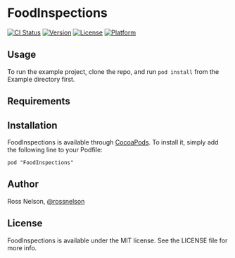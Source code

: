 # FoodInspections

[![CI Status](http://img.shields.io/travis/rnelson/libfi-objc.svg?style=flat)](https://travis-ci.org/rnelson/libfi-objc)
[![Version](https://img.shields.io/cocoapods/v/FoodInspections.svg?style=flat)](http://cocoadocs.org/docsets/FoodInspections)
[![License](https://img.shields.io/cocoapods/l/FoodInspections.svg?style=flat)](http://cocoadocs.org/docsets/FoodInspections)
[![Platform](https://img.shields.io/cocoapods/p/FoodInspections.svg?style=flat)](http://cocoadocs.org/docsets/FoodInspections)

## Usage

To run the example project, clone the repo, and run `pod install` from the Example directory first.

## Requirements

## Installation

FoodInspections is available through [CocoaPods](http://cocoapods.org). To install
it, simply add the following line to your Podfile:

    pod "FoodInspections"

## Author

Ross Nelson, [@rossnelson](http://twitter.com/rossnelson)

## License

FoodInspections is available under the MIT license. See the LICENSE file for more info.


